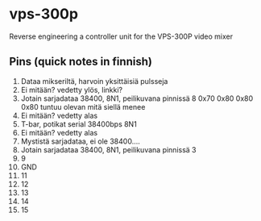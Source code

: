 # vps-300p

Reverse engineering a controller unit for the VPS-300P video mixer

## Pins (quick notes in finnish)

1. Dataa mikseriltä, harvoin yksittäisiä pulsseja
2. Ei mitään? vedetty ylös, linkki?
3. Jotain sarjadataa 38400, 8N1, peilikuvana pinnissä 8 0x70 0x80 0x80 0x80 tuntuu olevan mitä siellä menee
4. Ei mitään? vedetty alas
5. T-bar, potikat serial 38400bps 8N1
6. Ei mitään? vedetty alas
7. Mystistä sarjadataa, ei ole 38400....
8. Jotain sarjadataa 38400, 8N1, peilikuvana pinnissä 3
9. 9
10. GND
11. 11
12. 12
13. 13
14. 14
15. 15
